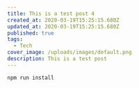 ```yaml
---
title: This is a test post 4 
created_at: 2020-03-19T15:25:15.680Z
updated_at: 2020-03-19T15:25:15.680Z
published: true
tags:
  - Tech
cover_image: /uploads/images/default.png
description: This is a test post
---
```

```bash
npm run install
```

